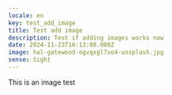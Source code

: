 ```yaml
---
locale: en
key: test_add_image
title: Test add image
description: Test if adding images works now
date: 2024-11-23T16:13:00.000Z
image: hal-gatewood-ogvqxgl7xo4-unsplash.jpg
sense: Sight
---
```

This is an image test
